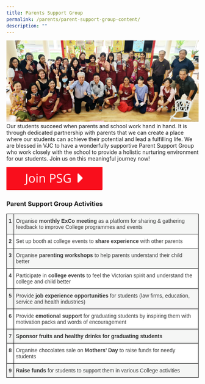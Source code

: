 ```yaml
---
title: Parents Support Group
permalink: /parents/parent-support-group-content/
description: ""
---
```

![](/images/2023%20Images/2022%20Parents%20PSG.jpg)
Our students succeed when parents and school work hand in hand. It is through dedicated partnership with parents that we can create a place where our students can achieve their potential and lead a fulfilling life. We are blessed in VJC to have a wonderfully supportive Parent Support Group who work closely with the school to provide a holistic nurturing environment for our students. Join us on this meaningful journey now!

<a href="https://docs.google.com/forms/d/e/1FAIpQLScHfLBEll9l-IeiJ3s-ZK5KWs-d3xQypIWUO8kgK7djDMadLA/viewform">
<img src="/images/join%20psg.png"  style="width:50%">
</a>

### Parent Support Group Activities

<style type="text/css">
.tg  {border-collapse:collapse;border-spacing:0;}
.tg td{border-color:black;border-style:solid;border-width:1px;font-family:Arial, sans-serif;font-size:14px;
  overflow:hidden;padding:10px 5px;word-break:normal;}
.tg th{border-color:black;border-style:solid;border-width:1px;font-family:Arial, sans-serif;font-size:14px;
  font-weight:normal;overflow:hidden;padding:10px 5px;word-break:normal;}
.tg .tg-dox4{background-color:#FFF;color:#3A3A3A;text-align:left;vertical-align:top}
.tg .tg-sm4r{background-color:#FFF;color:#3A3A3A;font-weight:bold;text-align:center;vertical-align:top}
.tg .tg-h3gn{background-color:#F5F6F5;color:#3A3A3A;font-weight:bold;text-align:left;vertical-align:top}
.tg .tg-y72f{background-color:#F5F6F5;color:#3A3A3A;font-weight:bold;text-align:center;vertical-align:top}
.tg .tg-2k4o{background-color:#F5F6F5;color:#3A3A3A;text-align:left;vertical-align:top}
</style>
<table class="tg">
<thead>
  <tr>
    <th class="tg-y72f"><span style="font-weight:700">1</span></th>
    <th class="tg-2k4o"><span style="font-weight:400;font-style:inherit">Organise</span> <span style="font-weight:700">monthly ExCo meeting</span><span style="font-weight:400;font-style:inherit"> as a platform for sharing &amp; gathering feedback to improve College programmes and events</span></th>
  </tr>
</thead>
<tbody>
  <tr>
    <td class="tg-sm4r"><span style="font-weight:700">2</span></td>
    <td class="tg-dox4"><span style="font-weight:400;font-style:inherit">Set up booth at college events to</span> <span style="font-weight:700">share experience</span><span style="font-weight:400;font-style:inherit"> with other parents </span></td>
  </tr>
  <tr>
    <td class="tg-y72f"><span style="font-weight:700">3</span></td>
    <td class="tg-2k4o"><span style="font-weight:inherit;font-style:inherit">Organise </span><span style="font-weight:700">parenting workshops</span><span style="font-weight:inherit;font-style:inherit"> to help parents understand their child better </span></td>
  </tr>
  <tr>
    <td class="tg-sm4r"><span style="font-weight:700">4</span></td>
    <td class="tg-dox4"><span style="font-weight:inherit;font-style:inherit">Participate in </span><span style="font-weight:700">college events</span><span style="font-weight:inherit;font-style:inherit"> to feel the Victorian spirit and understand the college and child better </span></td>
  </tr>
  <tr>
    <td class="tg-y72f"><span style="font-weight:700">5</span></td>
    <td class="tg-2k4o"><span style="font-weight:inherit;font-style:inherit">Provide </span><span style="font-weight:700">job experience opportunities</span><span style="font-weight:inherit;font-style:inherit"> for students (law firms, education, service and health industries) </span></td>
  </tr>
  <tr>
    <td class="tg-sm4r"><span style="font-weight:700">6</span></td>
    <td class="tg-dox4"><span style="font-weight:inherit;font-style:inherit">Provide </span><span style="font-weight:700">emotional support</span><span style="font-weight:inherit;font-style:inherit"> for graduating students by inspiring them with motivation packs and words of encouragement </span></td>
  </tr>
  <tr>
    <td class="tg-y72f"><span style="font-weight:700">7</span></td>
    <td class="tg-h3gn"><span style="font-weight:700">Sponsor</span><span style="font-weight:inherit;font-style:inherit"> fruits and healthy drinks for graduating students </span></td>
  </tr>
  <tr>
    <td class="tg-sm4r"><span style="font-weight:700">8</span></td>
    <td class="tg-dox4"><span style="font-weight:inherit;font-style:inherit">Organise chocolates sale on </span><span style="font-weight:700">Mothers’ Day</span><span style="font-weight:inherit;font-style:inherit"> to raise funds for needy students </span></td>
  </tr>
  <tr>
    <td class="tg-y72f"><span style="font-weight:700">9</span></td>
    <td class="tg-h3gn"><span style="font-weight:700;font-style:normal">Raise funds </span><span style="font-weight:400">for students to support them in various College activities</span><br></td>
  </tr>
</tbody>
</table>